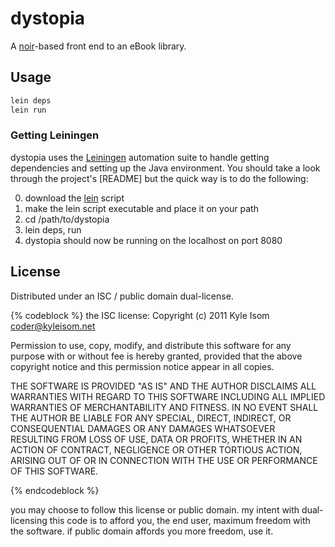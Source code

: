 # dystopia

A [noir](http://www.webnoir.org)-based front end to an eBook library.

## Usage

```bash
lein deps
lein run
```

### Getting Leiningen
dystopia uses the [Leiningen](https://github.com/technomancy/leiningen) 
automation suite to handle getting dependencies and setting up the Java 
environment. You should take a look through the project's 
[README]
but the quick way is to do the following:

0. download the [lein](https://raw.github.com/technomancy/leiningen/stable/bin/lein)
script
0. make the lein script executable and place it on your path
0. cd /path/to/dystopia
0. lein deps, run
0. dystopia should now be running on the localhost on port 8080

## License

Distributed under an ISC / public domain dual-license.

{% codeblock %}
the ISC license:
Copyright (c) 2011 Kyle Isom <coder@kyleisom.net>

Permission to use, copy, modify, and distribute this software for any
purpose with or without fee is hereby granted, provided that the above 
copyright notice and this permission notice appear in all copies.

THE SOFTWARE IS PROVIDED "AS IS" AND THE AUTHOR DISCLAIMS ALL WARRANTIES
WITH REGARD TO THIS SOFTWARE INCLUDING ALL IMPLIED WARRANTIES OF
MERCHANTABILITY AND FITNESS. IN NO EVENT SHALL THE AUTHOR BE LIABLE FOR
ANY SPECIAL, DIRECT, INDIRECT, OR CONSEQUENTIAL DAMAGES OR ANY DAMAGES
WHATSOEVER RESULTING FROM LOSS OF USE, DATA OR PROFITS, WHETHER IN AN
ACTION OF CONTRACT, NEGLIGENCE OR OTHER TORTIOUS ACTION, ARISING OUT OF
OR IN CONNECTION WITH THE USE OR PERFORMANCE OF THIS SOFTWARE. 

{% endcodeblock %}

you may choose to follow this license or public domain. my intent with
dual-licensing this code is to afford you, the end user, maximum freedom
with the software. if public domain affords you more freedom, use it.




